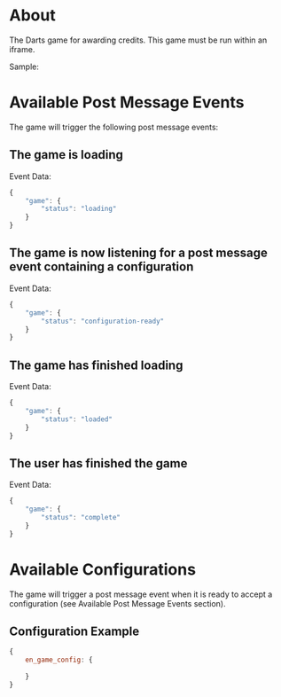 # About
The Darts game for awarding credits. This game must be run within an iframe.

Sample:

# Available Post Message Events
The game will trigger the following post message events:

## The game is loading
Event Data:
```javascript
{
    "game": {
        "status": "loading"
    }
}
```

## The game is now listening for a post message event containing a configuration
Event Data:
```javascript
{
    "game": {
        "status": "configuration-ready"
    }
}
```

## The game has finished loading
Event Data:
```javascript
{
    "game": {
        "status": "loaded"
    }
}
```

## The user has finished the game
Event Data:
```javascript
{
    "game": {
        "status": "complete"
    }
}
```

# Available Configurations
The game will trigger a post message event when it is ready to accept a configuration (see Available Post Message Events section).

## Configuration Example
```javascript
{
    en_game_config: {
        
    }
}
```
